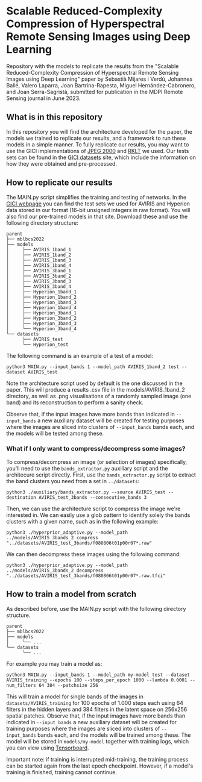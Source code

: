 # Scalable Reduced-Complexity Compression of Hyperspectral Remote Sensing Images using Deep Learning
Repository with the models to replicate the results from the "Scalable Reduced-Complexity Compression of Hyperspectral Remote Sensing Images using Deep Learning" paper by Sebastià Mijares i Verdú, Johannes Ballé, Valero Laparra, Joan Bartrina-Rapesta, Miguel Hernández-Cabronero, and Joan Serra-Sagristà, submitted for publication in the MDPI Remote Sensing journal in June 2023.
## What is in this repository
In this repository you will find the architecture developed for the paper, the models we trained to replicate our results, and a framework to run these models in a simple manner. To fully replicate our results, you may want to use the GICI implementations of [JPEG 2000](http://gici.uab.cat/BOI/) and [RKLT](http://gici.uab.cat/GiciApps/rklt.tar.gz) we used. Our tests sets can be found in the [GICI datasets](https://gici.uab.cat/GiciWebPage/datasets.php) site, which include the information on how they were obtained and pre-processed.
## How to replicate our results
The MAIN.py script simplifies the training and testing of networks. In the [GICI webpage](http://gici.uab.cat/GiciWebPage/datasets.php) you can find the test sets we used for AVIRIS and Hyperion data stored in our format (16-bit unsigned integers in raw format). You will also find our pre-trained models in that site. Download these and use the following directory structure:

```
parent
├── mblbcs2022
├── models
│     ├── AVIRIS_1band_1
│     ├── AVIRIS_1band_2
│     ├── AVIRIS_1band_3
│     ├── AVIRIS_1band_4
│     ├── AVIRIS_3band_1
│     ├── AVIRIS_3band_2
│     ├── AVIRIS_3band_3
│     ├── AVIRIS_3band_4
│     ├── Hyperion_1band_1
│     ├── Hyperion_1band_2
│     ├── Hyperion_1band_3
│     ├── Hyperion_1band_4
│     ├── Hyperion_3band_1
│     ├── Hyperion_3band_2
│     ├── Hyperion_3band_3
│     └── Hyperion_3band_4
└── datasets
      ├── AVIRIS_test
      └── Hyperion_test
```

The following command is an example of a test of a model:

```
python3 MAIN.py --input_bands 1 --model_path AVIRIS_1band_2 test --dataset AVIRIS_test
```

Note the architecture script used by default is the one discussed in the paper. This will produce a results .csv file in the models/AVIRIS_1band_2 directory, as well as .png visualisations of a randomly sampled image (one band) and its reconstruction to perform a sanity check.

Observe that, if the input images have more bands than indicated in `--input_bands` a new auxiliary dataset will be created for testing purposes where the images are sliced into clusters of `--input_bands` bands each, and the models will be tested among these.

### What if I only want to compress/decompress some images?

To compress/decompress an image (or selection of images) specifically, you'll need to use the `bands_extractor.py` auxiliary script and the architecure script directly. First, use the `bands_extractor.py` script to extract the band clusters you need from a set in `../datasets`:

```
python3 ./auxiliary/bands_extractor.py --source AVIRIS_test --destination AVIRIS_test_3bands --consecutive_bands 3
```

Then, we can use the architecture script to compress the image we're interested in. We can easily use a glob pattern to identify solely the bands clusters with a given name, such as in the following example:

```
python3 ./hyperprior_adaptive.py --model_path ../models/AVIRIS_3bands_2 compress "../datasets/AVIRIS_test_3bands/f080806t01p00r07*.raw"
```

We can then decompress these images using the following command:

```
python3 ./hyperprior_adaptive.py --model_path ../models/AVIRIS_3bands_2 decompress "../datasets/AVIRIS_test_3bands/f080806t01p00r07*.raw.tfci"
```

## How to train a model from scratch
As described before, use the MAIN.py script with the following directory structure.

```
parent
├── mblbcs2022
├── models
│     └── ...
└── datasets
      └── ...
```

For example you may train a model as:

```
python3 MAIN.py --input_bands 1 --model_path my-model test --dataset AVIRIS_training --epochs 100 --steps_per_epoch 1000 --lambda 0.0001 --num_filters 64 384 --patchsize 256
```

This will train a model for single bands of the images in `datasets/AVIRIS_training` for 100 epochs of 1.000 steps each using 64 filters in the hidden layers and 384 filters in the latent space on 256x256 spatial patches. Observe that, if the input images have more bands than indicated in `--input_bands` a new auxiliary dataset will be created for training purposes where the images are sliced into clusters of `--input_bands` bands each, and the models will be trained among these. The model will be stored in `models/my-model` together with training logs, which you can view using [Tensorboard](https://www.tensorflow.org/tensorboard).

Important note: if training is interrupted mid-training, the training process can be started again from the last epoch checkpoint. However, if a model's training is finished, training cannot continue.
